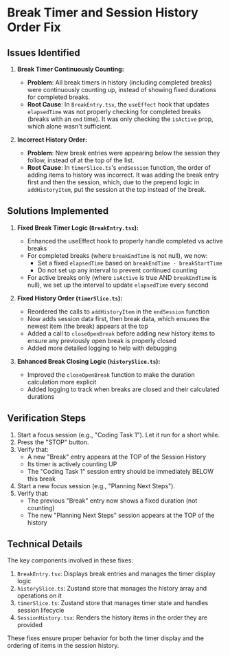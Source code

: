 # Break Timer and Session History Order Fix

## Issues Identified

1. **Break Timer Continuously Counting:**
   - **Problem**: All break timers in history (including completed breaks) were continuously counting up, instead of showing fixed durations for completed breaks.
   - **Root Cause**: In `BreakEntry.tsx`, the `useEffect` hook that updates `elapsedTime` was not properly checking for completed breaks (breaks with an `end` time). It was only checking the `isActive` prop, which alone wasn't sufficient.

2. **Incorrect History Order:**
   - **Problem**: New break entries were appearing below the session they follow, instead of at the top of the list.
   - **Root Cause**: In `timerSlice.ts`'s `endSession` function, the order of adding items to history was incorrect. It was adding the break entry first and then the session, which, due to the prepend logic in `addHistoryItem`, put the session at the top instead of the break.

## Solutions Implemented

1. **Fixed Break Timer Logic (`BreakEntry.tsx`):**
   - Enhanced the useEffect hook to properly handle completed vs active breaks
   - For completed breaks (where `breakEndTime` is not null), we now:
     - Set a fixed `elapsedTime` based on `breakEndTime - breakStartTime`
     - Do not set up any interval to prevent continued counting
   - For active breaks only (where `isActive` is true AND `breakEndTime` is null), we set up the interval to update `elapsedTime` every second

2. **Fixed History Order (`timerSlice.ts`):**
   - Reordered the calls to `addHistoryItem` in the `endSession` function
   - Now adds session data first, then break data, which ensures the newest item (the break) appears at the top
   - Added a call to `closeOpenBreak` before adding new history items to ensure any previously open break is properly closed
   - Added more detailed logging to help with debugging

3. **Enhanced Break Closing Logic (`historySlice.ts`):**
   - Improved the `closeOpenBreak` function to make the duration calculation more explicit
   - Added logging to track when breaks are closed and their calculated durations

## Verification Steps

1. Start a focus session (e.g., "Coding Task 1"). Let it run for a short while.
2. Press the "STOP" button.
3. Verify that:
   - A new "Break" entry appears at the TOP of the Session History
   - Its timer is actively counting UP
   - The "Coding Task 1" session entry should be immediately BELOW this break
4. Start a new focus session (e.g., "Planning Next Steps").
5. Verify that:
   - The previous "Break" entry now shows a fixed duration (not counting)
   - The new "Planning Next Steps" session appears at the TOP of the history

## Technical Details

The key components involved in these fixes:

1. `BreakEntry.tsx`: Displays break entries and manages the timer display logic
2. `historySlice.ts`: Zustand store that manages the history array and operations on it
3. `timerSlice.ts`: Zustand store that manages timer state and handles session lifecycle
4. `SessionHistory.tsx`: Renders the history items in the order they are provided

These fixes ensure proper behavior for both the timer display and the ordering of items in the session history. 